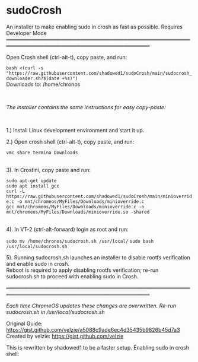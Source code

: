 # sudoCrosh
An installer to make enabling sudo in crosh as fast as possible. 
Requires Developer Mode
═════════════════════════════════════════════════════════════════════════════════════════


Open Crosh shell (ctrl-alt-t), copy paste, and run: 


`bash <(curl -s "https://raw.githubusercontent.com/shadowed1/sudoCrosh/main/sudocrosh_downloader.sh?$(date +%s)")` <br>
Downloads to: /home/chronos

<br>

*The installer contains the same instructions for easy copy-paste:*

<br>
                                                                                                                                                    
1.) Install Linux development environment and start it up. <br>

2.) Open crosh shell (ctrl-alt-t), copy paste, and run: <br>
                                                                 
`vmc share termina Downloads` <br><br>                                                                                                                                     
                                                                                                                  
3). In Crostini, copy paste and run: <br>
 
 `sudo apt-get update`<br>
 `sudo apt install gcc`<br>
 `curl -L https://raw.githubusercontent.com/shadowed1/sudoCrosh/main/minioverride.c -o mnt/chromeos/MyFiles/Downloads/minioverride.c`<br>
 `gcc mnt/chromeos/MyFiles/Downloads/minioverride.c -o mnt/chromeos/MyFiles/Downloads/minioverride.so -shared`<br> <br>

4). In VT-2 (ctrl-alt-forward) login as root and run:  <br>

`sudo mv /home/chronos/sudocrosh.sh /usr/local/`
`sudo bash /usr/local/sudocrosh.sh`

5). Running sudocrosh.sh launches an installer to disable rootfs verification and enable sudo in crosh. <br>
    Reboot is required to apply disabling rootfs verification; re-run sudocrosh.sh to proceed with enabling sudo in Crosh. 

═════════════════════════════════════════════════════════════════════════════════════════

*Each time ChromeOS updates these changes are overwritten. Re-run sudocrosh.sh in /usr/local/sudocrosh.sh*


Original Guide: https://gist.github.com/velzie/a5088c9ade6ec4d35435b9826b45d7a3 
Created by velzie: https://gist.github.com/velzie 

This is rewritten by shadowed1 to be a faster setup. Enabling sudo in crosh shell: 
